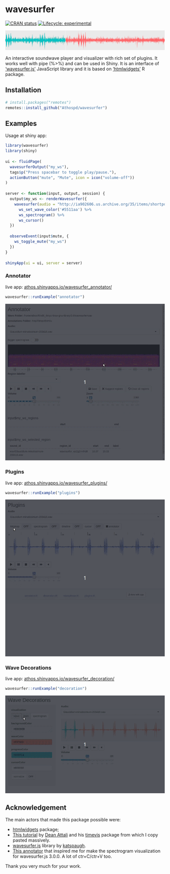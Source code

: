 
<!-- README.md is generated from README.Rmd. Please edit that file -->

# wavesurfer

<!-- badges: start -->

[![CRAN
status](https://www.r-pkg.org/badges/version/wavesurfer)](https://CRAN.R-project.org/package=wavesurfer)
[![Lifecycle:
experimental](https://img.shields.io/badge/lifecycle-experimental-orange.svg)](https://www.tidyverse.org/lifecycle/#experimental)
<!-- badges: end -->

<img src = 'inst/img/ggwave.png'>

An interactive soundwave player and visualizer with rich set of plugins.
It works well with pipe (%\>%) and can be used in Shiny. It is an
interface of [‘wavesurfer.js’](https://wavesurfer-js.org) JavaScript
library and it is based on [‘htmlwidgets’](http://www.htmlwidgets.org/)
R package.

## Installation

``` r
# install.packages("remotes")
remotes::install_github("Athospd/wavesurfer")
```

## Examples

Usage at shiny app:

``` r
library(wavesurfer)
library(shiny)

ui <- fluidPage(
  wavesurferOutput("my_ws"),
  tags$p("Press spacebar to toggle play/pause."),
  actionButton("mute", "Mute", icon = icon("volume-off"))
)

server <- function(input, output, session) {
  output$my_ws <- renderWavesurfer({
    wavesurfer(audio = "http://ia902606.us.archive.org/35/items/shortpoetry_047_librivox/song_cjrg_teasdale_64kb.mp3") %>%
      ws_set_wave_color('#5511aa') %>%
      ws_spectrogram() %>%
      ws_cursor()
  })
  
  observeEvent(input$mute, {
    ws_toggle_mute("my_ws")
  })
}

shinyApp(ui = ui, server = server)
```

### Annotator

live app:
[athos.shinyapps.io/wavesurfer\_annotator/](https://athos.shinyapps.io/wavesurfer_annotator/)

``` r
wavesurfer::runExample("annotator")
```

<img src="inst/img/annotator.gif">

### Plugins

live app:
[athos.shinyapps.io/wavesurfer\_plugins/](https://athos.shinyapps.io/wavesurfer_plugins/)

``` r
wavesurfer::runExample("plugins")
```

<img src="inst/img/plugins.gif">

### Wave Decorations

live app:
[athos.shinyapps.io/wavesurfer\_decoration/](https://athos.shinyapps.io/wavesurfer_decoration/)

``` r
wavesurfer::runExample("decoration")
```

<img src="inst/img/decoration.gif">

## Acknowledgement

The main actors that made this package possible were:

  - [htmlwidgets](http://www.htmlwidgets.org/) package;
  - [This tutorial](https://deanattali.com/blog/htmlwidgets-tips/) by
    [Dean Attali](https://deanattali.com/) and his
    [timevis](https://github.com/daattali/timevis) package from which I
    copy pasted massively.
  - [wavesurfer.js](https://wavesurfer-js.org/) library by
    [katspaugh](https://github.com/katspaugh).
  - [This annotator](https://github.com/CrowdCurio/audio-annotator) that
    inspired me for make the spectrogram visualization for wavesurfer.js
    3.0.0. A lot of ctr+C/ctr+V too.

Thank you very much for your work.
